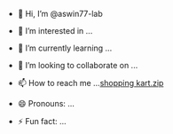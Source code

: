 - 👋 Hi, I’m @aswin77-lab
- 👀 I’m interested in ...
- 🌱 I’m currently learning ...
- 💞️ I’m looking to collaborate on ...
- 📫 How to reach me ...[shopping kart.zip](https://github.com/user-attachments/files/15550327/shopping.kart.zip)

- 😄 Pronouns: ...
- ⚡ Fun fact: ...

<!---
aswin77-lab/aswin77-lab is a ✨ special ✨ repository because its `README.md` (this file) appears on your GitHub profile.
You can click the Preview link to take a look at your changes.
--->
